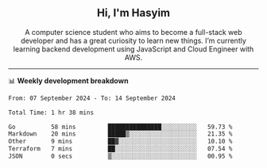 <h2 align="center">Hi, I'm Hasyim</h2>

<p align="center">A computer science student who aims to become a full-stack web developer and has a great curiosity to learn new things. I’m currently learning backend development using JavaScript and Cloud Engineer with AWS.</p>

---

📊 **Weekly development breakdown**

<!--START_SECTION:waka-->

```txt
From: 07 September 2024 - To: 14 September 2024

Total Time: 1 hr 38 mins

Go          58 mins         ███████████████░░░░░░░░░░   59.73 %
Markdown    20 mins         █████▒░░░░░░░░░░░░░░░░░░░   21.35 %
Other       9 mins          ██▓░░░░░░░░░░░░░░░░░░░░░░   10.10 %
Terraform   7 mins          ██░░░░░░░░░░░░░░░░░░░░░░░   07.54 %
JSON        0 secs          ▒░░░░░░░░░░░░░░░░░░░░░░░░   00.95 %
```

<!--END_SECTION:waka-->


<!-- - You can reach me on **hasyim11c@gmail.com** -->

